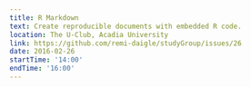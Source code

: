 ```yaml
---
title: R Markdown
text: Create reproducible documents with embedded R code.
location: The U-Club, Acadia University
link: https://github.com/remi-daigle/studyGroup/issues/26
date: 2016-02-26
startTime: '14:00'
endTime: '16:00'
---
```


